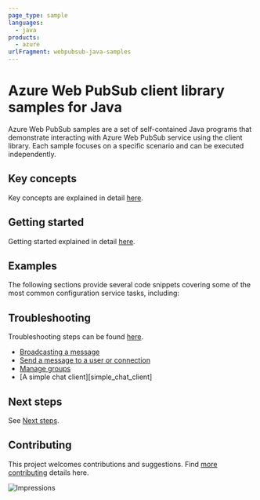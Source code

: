 ```yaml
---
page_type: sample
languages:
  - java
products:
  - azure
urlFragment: webpubsub-java-samples
---
```


# Azure Web PubSub client library samples for Java

Azure Web PubSub samples are a set of self-contained Java programs that demonstrate interacting with Azure Web PubSub 
service using the client library. Each sample focuses on a specific scenario and can be executed independently. 

## Key concepts
Key concepts are explained in detail [here][SDK_README_KEY_CONCEPTS].

## Getting started
Getting started explained in detail [here][SDK_README_GETTING_STARTED].

## Examples
The following sections provide several code snippets covering some of the most common configuration service tasks, including:

## Troubleshooting
Troubleshooting steps can be found [here][SDK_README_TROUBLESHOOTING].
- [Broadcasting a message][broadcast_sample]
- [Send a message to a user or connection][direct_sample]
- [Manage groups][manage_group_sample]
- [A simple chat client][simple_chat_client]

## Next steps
See [Next steps][SDK_README_NEXT_STEPS]. 

## Contributing
This project welcomes contributions and suggestions. Find [more contributing][SDK_README_CONTRIBUTING] details here.

<!-- LINKS -->
[KEYS_SDK_README]: https://github.com/Azure/azure-sdk-for-java/blob/master/sdk/webpubsub/azure-messaging-webpubsub/README.md
[SDK_README_CONTRIBUTING]: https://github.com/Azure/azure-sdk-for-java/blob/master/sdk/webpubsub/azure-messaging-webpubsub/README.md#contributing
[SDK_README_GETTING_STARTED]: https://github.com/Azure/azure-sdk-for-java/blob/master/sdk/webpubsub/azure-messaging-webpubsub/README.md#getting-started
[SDK_README_TROUBLESHOOTING]: https://github.com/Azure/azure-sdk-for-java/blob/master/sdk/webpubsub/azure-messaging-webpubsub/README.md#troubleshooting
[SDK_README_KEY_CONCEPTS]: https://github.com/Azure/azure-sdk-for-java/blob/master/sdk/webpubsub/azure-messaging-webpubsub/README.md#key-concepts
[SDK_README_DEPENDENCY]: https://github.com/Azure/azure-sdk-for-java/blob/master/sdk/webpubsub/azure-messaging-webpubsub/README.md#adding-the-package-to-your-product
[SDK_README_NEXT_STEPS]: https://github.com/Azure/azure-sdk-for-java/blob/master/sdk/webpubsub/azure-messaging-webpubsub/README.md#next-steps

[broadcast_sample]: https://github.com/Azure/azure-sdk-for-java/blob/master/sdk/webpubsub/azure-messaging-webpubsub/src/samples/java/com/azure/messaging/webpubsub/BroadcastingSample.java
[direct_sample]: https://github.com/Azure/azure-sdk-for-java/blob/master/sdk/webpubsub/azure-messaging-webpubsub/src/samples/java/com/azure/messaging/webpubsub/DirectMessageSample.java
[manage_group_sample]: https://github.com/Azure/azure-sdk-for-java/blob/master/sdk/webpubsub/azure-messaging-webpubsub/src/samples/java/com/azure/messaging/webpubsub/ManagingGroupsSample.java
[simple_chat_sample]: https://github.com/Azure/azure-sdk-for-java/blob/master/sdk/webpubsub/azure-messaging-webpubsub/src/samples/java/com/azure/messaging/webpubsub/SimpleChatClient.java

![Impressions](https://azure-sdk-impressions.azurewebsites.net/api/impressions/azure-sdk-for-java%2Fsdk%2Fwebpubsub%2Fazure-messaging-webpubsub%2FREADME.png)
